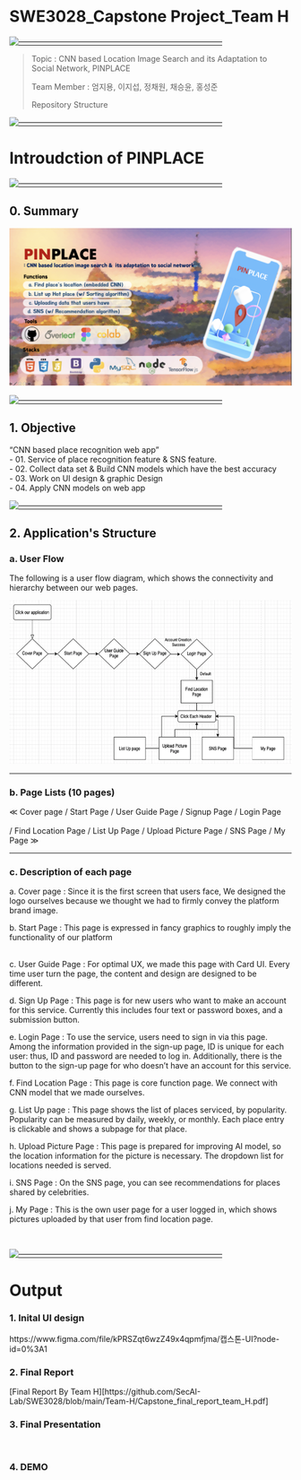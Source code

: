# SWE3028_Capstone Project_Team H

[![——————————————————————————](https://raw.githubusercontent.com/andreasbm/readme/master/assets/lines/colored.png)](#license)

> Topic : CNN based Location Image Search and its Adaptation to Social Network, PINPLACE
>
> Team Member : 엄지용, 이지섭, 정채원, 채승윤, 홍성준
> 
> Repository Structure
> 
[![——————————————————————————](https://raw.githubusercontent.com/andreasbm/readme/master/assets/lines/colored.png)](#license)
 

# Introudction of PINPLACE

[![——————————————————————————](https://raw.githubusercontent.com/andreasbm/readme/master/assets/lines/colored.png)](#license)

<h2>0. Summary</h2>
<img src="./pinplace.png">
<br>

[![——————————————————————————](https://raw.githubusercontent.com/andreasbm/readme/master/assets/lines/colored.png)](#license)

<h2> 1. Objective </h2>
 “CNN based place recognition web app”
 <br>
- 01. Service of place recognition feature & SNS feature.
 <br>
- 02. Collect data set & Build CNN models which have the best accuracy
 <br>
- 03. Work on UI design & graphic Design
 <br>
- 04. Apply CNN models on web app
<br>


[![——————————————————————————](https://raw.githubusercontent.com/andreasbm/readme/master/assets/lines/colored.png)](#license)


<h2> 2. Application's Structure </h2>
<h3> a. User Flow </h3>
 <p> The following is a user flow diagram, which shows the connectivity and hierarchy between our web pages.
 </p>
<img src="./userflow.png">
 <br>

------------------------------------------------------------------------------

<h3> b. Page Lists (10 pages) </h3>
<p>≪  Cover page / Start Page / User Guide Page / Signup Page / Login Page <br> <br>
 / Find Location Page / List Up Page / Upload Picture Page / SNS Page / My Page  ≫ </p>
 

------------------------------------------------------------------------------

<h3> c. Description of each page  </h3>

<p>
	
a.	Cover page :
 Since it is the first screen that users face, We designed the logo ourselves because we thought we had to firmly convey the platform brand image.
<br>

b.	Start Page :
 This page is expressed in fancy graphics to roughly imply the functionality of our platform<br>
	<br>

c.	User Guide Page :
 For optimal UX, we made this page with Card UI. Every time user turn the page, the content and design are designed to be different. <br>


d.	Sign Up Page :
 This page is for new users who want to make an account for this service. Currently this includes four text or password boxes, and a submission button. <br>



e.	Login Page :
 To use the service, users need to sign in via this page. Among the information provided in the sign-up page, ID is unique for each user: thus, ID and password are needed to log in. Additionally, there is the button to the sign-up page for who doesn’t have an account for this service. <br>



f.	Find Location Page :
 This page is core function page. We connect with CNN model that we made ourselves.  <br>


g.	List Up page :
 This page shows the list of places serviced, by popularity. Popularity can be measured by daily, weekly, or monthly. Each place entry is clickable and shows a subpage for that place. <br>


h.	Upload Picture Page :
 This page is prepared for improving AI model, so the location information for the picture is necessary. The dropdown list for locations needed is served. <br>


 
i.	SNS Page :
On the SNS page, you can see recommendations for places shared by celebrities.


j.	My Page :
This is the own user page for a user logged in, which shows pictures uploaded by that user from find location page. 


<br>
 
</p>

[![——————————————————————————](https://raw.githubusercontent.com/andreasbm/readme/master/assets/lines/colored.png)](#license)


# Output
<h3> 1. Inital UI design </h3>
https://www.figma.com/file/kPRSZqt6wzZ49x4qpmfjma/캡스톤-UI?node-id=0%3A1
<br>
<h3> 2. Final Report </h3>
[Final Report By Team H][https://github.com/SecAI-Lab/SWE3028/blob/main/Team-H/Capstone_final_report_team_H.pdf]
<h3> 3. Final Presentation </h3>
<br>
<h3> 4. DEMO </h3>


